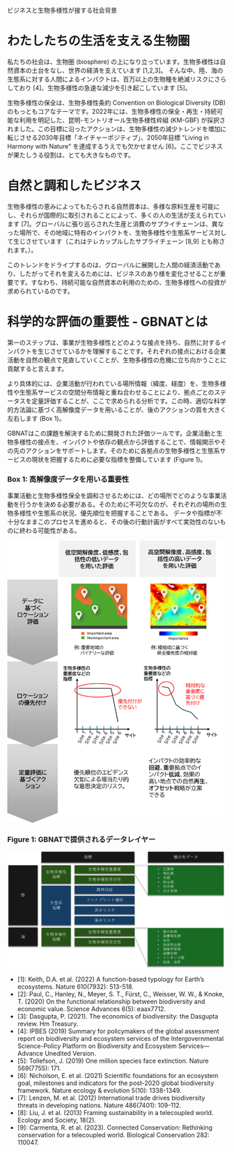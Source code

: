 ビジネスと生物多様性が接する社会背景

# わたしたちの生活を支える生物圏

私たちの社会は、生物圏 (biosphere) の上になり立っています。生物多様性は自然資本の土台をなし、世界の経済を支えています [1,2,3]。
そんな中、陸、海の生態系に対する人間によるインパクトは、百万以上の生物種を絶滅リスクにさらしており [4]、生物多様性の急速な減少を引き起こしています [5]。  

生物多様性の保全は、生物多様性条約 Convention on Biological Diversity (DB) のもっともコアなテーマです。2022年には、生物多様性の保全・再生・持続可能な利用を明記した、昆明-モントリオール生物多様性枠組 (KM-GBF) が採択されました。この目標に沿ったアクションは、生物多様性の減少トレンドを増加に転じさせる2030年目標「ネイチャーポジティブ」、2050年目標 "Living in Harmony with Nature" を達成するうえでも欠かせません [6]。ここでビジネスが果たしうる役割は、とても大きなものです。  


# 自然と調和したビジネス

生物多様性の恵みによってもたらされる自然資本は、多様な原料生産を可能にし、それらが国際的に取引されることによって、多くの人の生活が支えられています [7]。グローバルに張り巡らされた生産と消費のサプライチェーンは、異なった場所で、その地域に特有のインパクトを、生物多様性や生態系サービス対して生じさせています（これはテレカップルしたサプライチェーン [8,9] とも称されます。）。  

このトレンドをドライブするのは、グローバルに展開した人間の経済活動であり、したがってそれを変えるためには、ビジネスのあり様を変化させることが重要です。すなわち、持続可能な自然資本の利用のための、生物多様性への投資が求められているのです。


# 科学的な評価の重要性 - GBNATとは

第一のステップは、事業が生物多様性とどのような接点を持ち、自然に対するインパクトを生じさせているかを理解することです。それぞれの接点における企業活動を自然の観点で見直していくことが、生物多様性の危機に立ち向かうことに貢献すると言えます。  

より具体的には、企業活動が行われている場所情報（緯度、経度）を、生物多様性や生態系サービスの空間分布情報と重ね合わせることにより、拠点ごとのステータスを定量評価することが、ここで求められる分析です。この時、適切な科学的方法論に基づく高解像度データを用いることが、後のアクションの質を大きく左右します (Box 1)。  

GBNATはこの課題を解決するために開発された評価ツールです。企業活動と生物多様性の接点を、インパクトや依存の観点から評価することで、情報開示やその先のアクションをサポートします。そのために各拠点の生物多様性と生態系サービスの現状を把握するために必要な指標を整備しています (Figure 1)。  


### Box 1: 高解像度データを用いる重要性

事業活動と生物多様性保全を調和させるためには、どの場所でどのような事業活動を行うかを決める必要がある。そのために不可欠なのが、それぞれの場所の生物多様性や生態系の状況、優先順位を把握することである。
データや指標が不十分なままこのプロセスを進めると、その後の行動計画がすべて実効性のないものに終わる可能性がある。  

<img src="images/05_datareso.png" alt="gbnat" width="500">

### Figure 1: GBNATで提供されるデータレイヤー

<img src="images/05_metrics.png" alt="gbnat" width="500">




- [1]: Keith, D.A. et al. (2022) A function-based typology for Earth’s ecosystems. Nature 610(7932): 513-518.  
- [2]: Paul, C., Hanley, N., Meyer, S. T., Fürst, C., Weisser, W. W., & Knoke, T. (2020) On the functional relationship between biodiversity and economic value. Science Advances 6(5): eaax7712.  
- [3]: Dasgupta, P. (2021). The economics of biodiversity: the Dasgupta review. Hm Treasury.  
- [4]: IPBES (2019) Summary for policymakers of the global assessment report on biodiversity and ecosystem services of the Intergovernmental Science-Policy Platform on Biodiversity and Ecosystem Services—Advance Unedited Version.  
- [5]: Tollefson, J. (2019) One million species face extinction. Nature 569(7755): 171.  
- [6]: Nicholson, E. et al. (2021) Scientific foundations for an ecosystem goal, milestones and indicators for the post-2020 global biodiversity framework. Nature ecology & evolution 5(10): 1338-1349.  
- [7]: Lenzen, M. et al. (2012) International trade drives biodiversity threats in developing nations. Nature 486(7401): 109-112.  
- [8]: Liu, J. et al. (2013) Framing sustainability in a telecoupled world. Ecology and Society, 18(2).  
- [9]: Carmenta, R. et al. (2023). Connected Conservation: Rethinking conservation for a telecoupled world. Biological Conservation 282: 110047.  





